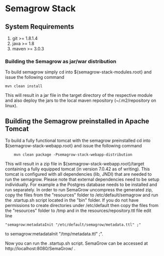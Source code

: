 # Semagrow Stack



## System Requirements

1. git >= 1.8.1.4
2. java >= 1.8
3. maven >= 3.0.3

### Building the Semagrow as jar/war distribution

To build semagrow simply cd into ${semagrow-stack-modules.root} and issue the following command 

    mvn clean install

This will result in a jar file in the target directory of the respective module and also deploy the jars to the local maven repository (~/.m2/repository on linux).


## Building the Semagrow preinstalled in Apache Tomcat

To build a fully functional tomcat with the semagrow preinstalled cd into ${semagrow-stack-webapp.root} and issue the following command 

        mvn clean package -Psemagrow-stack-webapp-distribution

This will result in a zip file in ${semagrow-stack-webapp.root}/target containing a fully
equipped tomcat (in version 7.0.42 as of writing). This tomcat is configured with all
dependencies (lib, JNDI) that are needed to run the semagrow. Please note that external
dependencies need to be setup individually. For example a the Postgres database needs
to be installed and run separately. In order to run SemaGrow uncompress the generated zip,
copy the files from the "resources" folder to /etc/default/semagrow and run the .startup.sh
script located in the "bin" folder. If you do not have permissions to create directories under
/etc/default then copy the files from the "resources" folder to /tmp and in the resources/repository.ttl
file edit line

    "semagrow:metadataInit "/etc/default/semagrow/metadata.ttl" ;"

to semagrow:metadataInit "/tmp/metadata.ttl" ;".

Now you can run the .startup.sh script. SemaGrow can be accessed at http://localhost:8080/SemaGrow/ .

